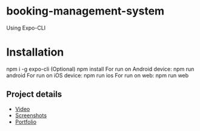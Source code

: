 # booking-management-system
Using Expo-CLI

# Installation
npm i -g expo-cli (Optional)
npm install
For run on Android device: npm run android 
For run on iOS device: npm run ios
For run on web: npm run web

## Project details
- [Video](https://streamable.com/9cbygc)
- [Screenshots](https://drive.google.com/drive/folders/10x7mZTwFdcRVH4VA9g4QxL06KHav2OS9?usp=sharing)
- [Portfolio](https://durgesh-portfolio.herokuapp.com/)
